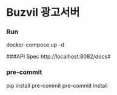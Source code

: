 # Buzvil 광고서버

### Run
docker-compose up -d

###API Spec
http://localhost:8082/docs#


### pre-commit
pip install pre-commit
pre-commit install
